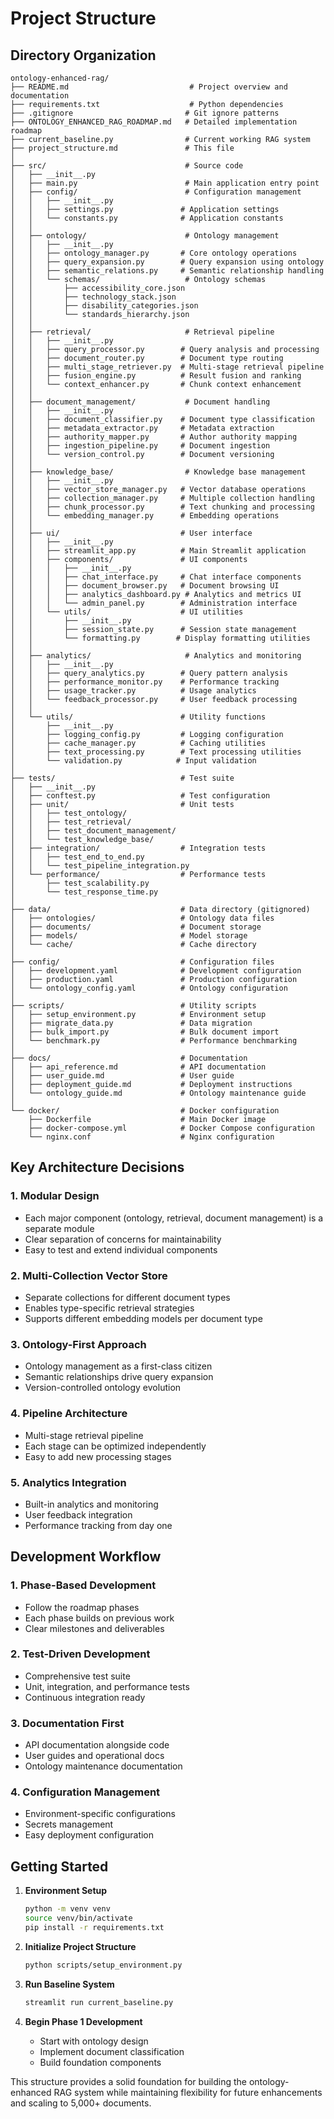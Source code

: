 # Project Structure

## Directory Organization

```
ontology-enhanced-rag/
├── README.md                           # Project overview and documentation
├── requirements.txt                    # Python dependencies
├── .gitignore                         # Git ignore patterns
├── ONTOLOGY_ENHANCED_RAG_ROADMAP.md   # Detailed implementation roadmap
├── current_baseline.py                # Current working RAG system
├── project_structure.md               # This file
│
├── src/                               # Source code
│   ├── __init__.py
│   ├── main.py                        # Main application entry point
│   ├── config/                        # Configuration management
│   │   ├── __init__.py
│   │   ├── settings.py               # Application settings
│   │   └── constants.py              # Application constants
│   │
│   ├── ontology/                      # Ontology management
│   │   ├── __init__.py
│   │   ├── ontology_manager.py       # Core ontology operations
│   │   ├── query_expansion.py        # Query expansion using ontology
│   │   ├── semantic_relations.py     # Semantic relationship handling
│   │   └── schemas/                   # Ontology schemas
│   │       ├── accessibility_core.json
│   │       ├── technology_stack.json
│   │       ├── disability_categories.json
│   │       └── standards_hierarchy.json
│   │
│   ├── retrieval/                     # Retrieval pipeline
│   │   ├── __init__.py
│   │   ├── query_processor.py        # Query analysis and processing
│   │   ├── document_router.py        # Document type routing
│   │   ├── multi_stage_retriever.py  # Multi-stage retrieval pipeline
│   │   ├── fusion_engine.py          # Result fusion and ranking
│   │   └── context_enhancer.py       # Chunk context enhancement
│   │
│   ├── document_management/           # Document handling
│   │   ├── __init__.py
│   │   ├── document_classifier.py    # Document type classification
│   │   ├── metadata_extractor.py     # Metadata extraction
│   │   ├── authority_mapper.py       # Author authority mapping
│   │   ├── ingestion_pipeline.py     # Document ingestion
│   │   └── version_control.py        # Document versioning
│   │
│   ├── knowledge_base/                # Knowledge base management
│   │   ├── __init__.py
│   │   ├── vector_store_manager.py   # Vector database operations
│   │   ├── collection_manager.py     # Multiple collection handling
│   │   ├── chunk_processor.py        # Text chunking and processing
│   │   └── embedding_manager.py      # Embedding operations
│   │
│   ├── ui/                           # User interface
│   │   ├── __init__.py
│   │   ├── streamlit_app.py          # Main Streamlit application
│   │   ├── components/               # UI components
│   │   │   ├── __init__.py
│   │   │   ├── chat_interface.py     # Chat interface components
│   │   │   ├── document_browser.py   # Document browsing UI
│   │   │   ├── analytics_dashboard.py # Analytics and metrics UI
│   │   │   └── admin_panel.py        # Administration interface
│   │   └── utils/                    # UI utilities
│   │       ├── __init__.py
│   │       ├── session_state.py      # Session state management
│   │       └── formatting.py        # Display formatting utilities
│   │
│   ├── analytics/                     # Analytics and monitoring
│   │   ├── __init__.py
│   │   ├── query_analytics.py        # Query pattern analysis
│   │   ├── performance_monitor.py    # Performance tracking
│   │   ├── usage_tracker.py          # Usage analytics
│   │   └── feedback_processor.py     # User feedback processing
│   │
│   └── utils/                        # Utility functions
│       ├── __init__.py
│       ├── logging_config.py         # Logging configuration
│       ├── cache_manager.py          # Caching utilities
│       ├── text_processing.py        # Text processing utilities
│       └── validation.py            # Input validation
│
├── tests/                            # Test suite
│   ├── __init__.py
│   ├── conftest.py                   # Test configuration
│   ├── unit/                         # Unit tests
│   │   ├── test_ontology/
│   │   ├── test_retrieval/
│   │   ├── test_document_management/
│   │   └── test_knowledge_base/
│   ├── integration/                  # Integration tests
│   │   ├── test_end_to_end.py
│   │   └── test_pipeline_integration.py
│   └── performance/                  # Performance tests
│       ├── test_scalability.py
│       └── test_response_time.py
│
├── data/                             # Data directory (gitignored)
│   ├── ontologies/                   # Ontology data files
│   ├── documents/                    # Document storage
│   ├── models/                       # Model storage
│   └── cache/                        # Cache directory
│
├── config/                           # Configuration files
│   ├── development.yaml              # Development configuration
│   ├── production.yaml               # Production configuration
│   └── ontology_config.yaml          # Ontology configuration
│
├── scripts/                          # Utility scripts
│   ├── setup_environment.py          # Environment setup
│   ├── migrate_data.py               # Data migration
│   ├── bulk_import.py                # Bulk document import
│   └── benchmark.py                  # Performance benchmarking
│
├── docs/                             # Documentation
│   ├── api_reference.md              # API documentation
│   ├── user_guide.md                 # User guide
│   ├── deployment_guide.md           # Deployment instructions
│   └── ontology_guide.md             # Ontology maintenance guide
│
└── docker/                           # Docker configuration
    ├── Dockerfile                    # Main Docker image
    ├── docker-compose.yml            # Docker Compose configuration
    └── nginx.conf                    # Nginx configuration
```

## Key Architecture Decisions

### 1. Modular Design
- Each major component (ontology, retrieval, document management) is a separate module
- Clear separation of concerns for maintainability
- Easy to test and extend individual components

### 2. Multi-Collection Vector Store
- Separate collections for different document types
- Enables type-specific retrieval strategies
- Supports different embedding models per document type

### 3. Ontology-First Approach
- Ontology management as a first-class citizen
- Semantic relationships drive query expansion
- Version-controlled ontology evolution

### 4. Pipeline Architecture
- Multi-stage retrieval pipeline
- Each stage can be optimized independently
- Easy to add new processing stages

### 5. Analytics Integration
- Built-in analytics and monitoring
- User feedback integration
- Performance tracking from day one

## Development Workflow

### 1. Phase-Based Development
- Follow the roadmap phases
- Each phase builds on previous work
- Clear milestones and deliverables

### 2. Test-Driven Development
- Comprehensive test suite
- Unit, integration, and performance tests
- Continuous integration ready

### 3. Documentation First
- API documentation alongside code
- User guides and operational docs
- Ontology maintenance documentation

### 4. Configuration Management
- Environment-specific configurations
- Secrets management
- Easy deployment configuration

## Getting Started

1. **Environment Setup**
   ```bash
   python -m venv venv
   source venv/bin/activate
   pip install -r requirements.txt
   ```

2. **Initialize Project Structure**
   ```bash
   python scripts/setup_environment.py
   ```

3. **Run Baseline System**
   ```bash
   streamlit run current_baseline.py
   ```

4. **Begin Phase 1 Development**
   - Start with ontology design
   - Implement document classification
   - Build foundation components

This structure provides a solid foundation for building the ontology-enhanced RAG system while maintaining flexibility for future enhancements and scaling to 5,000+ documents.